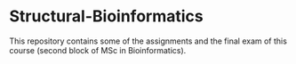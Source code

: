 # Structural-Bioinformatics

This repository contains some of the assignments and the final exam of this course (second block of MSc in Bioinformatics).

